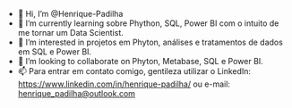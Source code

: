 - 👋 Hi, I’m @Henrique-Padilha
- 🌱 I’m currently learning sobre Phython, SQL, Power BI com o intuito de me tornar um Data Scientist.
- 👀 I’m interested in projetos em Phyton, análises e tratamentos de dados em SQL e Power BI.
- 💞️ I’m looking to collaborate on Phyton, Metabase, SQL e Power BI.
- 📫 Para entrar em contato comigo, gentileza utilizar o LinkedIn: https://www.linkedin.com/in/henrique-padilha/ ou e-mail: henrique_padilha@outlook.com

<!---
Henrique-Padilha/Henrique-Padilha is a ✨ special ✨ repository because its `README.md` (this file) appears on your GitHub profile.
You can click the Preview link to take a look at your changes.
--->
